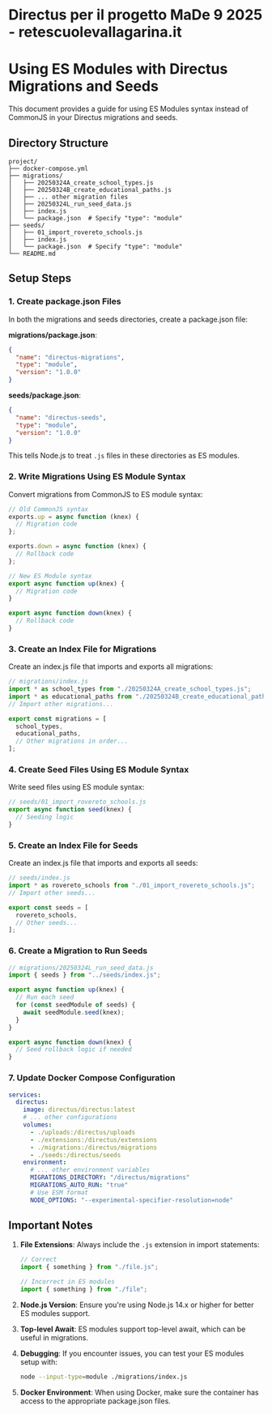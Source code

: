 # Directus per il progetto MaDe 9 2025 - retescuolevallagarina.it

# Using ES Modules with Directus Migrations and Seeds

This document provides a guide for using ES Modules syntax instead of CommonJS in your Directus migrations and seeds.

## Directory Structure

```
project/
├── docker-compose.yml
├── migrations/
│   ├── 20250324A_create_school_types.js
│   ├── 20250324B_create_educational_paths.js
│   ├── ... other migration files
│   ├── 20250324L_run_seed_data.js
│   ├── index.js
│   └── package.json  # Specify "type": "module"
├── seeds/
│   ├── 01_import_rovereto_schools.js
│   ├── index.js
│   └── package.json  # Specify "type": "module"
└── README.md
```

## Setup Steps

### 1. Create package.json Files

In both the migrations and seeds directories, create a package.json file:

**migrations/package.json**:

```json
{
  "name": "directus-migrations",
  "type": "module",
  "version": "1.0.0"
}
```

**seeds/package.json**:

```json
{
  "name": "directus-seeds",
  "type": "module",
  "version": "1.0.0"
}
```

This tells Node.js to treat `.js` files in these directories as ES modules.

### 2. Write Migrations Using ES Module Syntax

Convert migrations from CommonJS to ES module syntax:

```javascript
// Old CommonJS syntax
exports.up = async function (knex) {
  // Migration code
};

exports.down = async function (knex) {
  // Rollback code
};

// New ES Module syntax
export async function up(knex) {
  // Migration code
}

export async function down(knex) {
  // Rollback code
}
```

### 3. Create an Index File for Migrations

Create an index.js file that imports and exports all migrations:

```javascript
// migrations/index.js
import * as school_types from "./20250324A_create_school_types.js";
import * as educational_paths from "./20250324B_create_educational_paths.js";
// Import other migrations...

export const migrations = [
  school_types,
  educational_paths,
  // Other migrations in order...
];
```

### 4. Create Seed Files Using ES Module Syntax

Write seed files using ES module syntax:

```javascript
// seeds/01_import_rovereto_schools.js
export async function seed(knex) {
  // Seeding logic
}
```

### 5. Create an Index File for Seeds

Create an index.js file that imports and exports all seeds:

```javascript
// seeds/index.js
import * as rovereto_schools from "./01_import_rovereto_schools.js";
// Import other seeds...

export const seeds = [
  rovereto_schools,
  // Other seeds...
];
```

### 6. Create a Migration to Run Seeds

```javascript
// migrations/20250324L_run_seed_data.js
import { seeds } from "../seeds/index.js";

export async function up(knex) {
  // Run each seed
  for (const seedModule of seeds) {
    await seedModule.seed(knex);
  }
}

export async function down(knex) {
  // Seed rollback logic if needed
}
```

### 7. Update Docker Compose Configuration

```yaml
services:
  directus:
    image: directus/directus:latest
    # ... other configurations
    volumes:
      - ./uploads:/directus/uploads
      - ./extensions:/directus/extensions
      - ./migrations:/directus/migrations
      - ./seeds:/directus/seeds
    environment:
      # ... other environment variables
      MIGRATIONS_DIRECTORY: "/directus/migrations"
      MIGRATIONS_AUTO_RUN: "true"
      # Use ESM format
      NODE_OPTIONS: "--experimental-specifier-resolution=node"
```

## Important Notes

1. **File Extensions**: Always include the `.js` extension in import statements:

   ```javascript
   // Correct
   import { something } from "./file.js";

   // Incorrect in ES modules
   import { something } from "./file";
   ```

2. **Node.js Version**: Ensure you're using Node.js 14.x or higher for better ES modules support.

3. **Top-level Await**: ES modules support top-level await, which can be useful in migrations.

4. **Debugging**: If you encounter issues, you can test your ES modules setup with:

   ```bash
   node --input-type=module ./migrations/index.js
   ```

5. **Docker Environment**: When using Docker, make sure the container has access to the appropriate package.json files.
